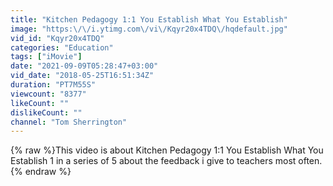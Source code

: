 ```yaml
---
title: "Kitchen Pedagogy 1:1 You Establish What You Establish"
image: "https:\/\/i.ytimg.com\/vi\/Kqyr20x4TDQ\/hqdefault.jpg"
vid_id: "Kqyr20x4TDQ"
categories: "Education"
tags: ["iMovie"]
date: "2021-09-09T05:28:47+03:00"
vid_date: "2018-05-25T16:51:34Z"
duration: "PT7M55S"
viewcount: "8377"
likeCount: ""
dislikeCount: ""
channel: "Tom Sherrington"
---
```

{% raw %}This video is about Kitchen Pedagogy 1:1 You Establish What You Establish  1 in a series of 5 about the feedback i give to teachers most often.{% endraw %}
